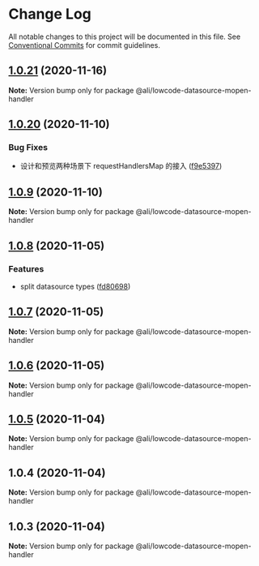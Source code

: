 # Change Log

All notable changes to this project will be documented in this file.
See [Conventional Commits](https://conventionalcommits.org) for commit guidelines.

<a name="1.0.21"></a>
## [1.0.21](https://gitlab.alibaba-inc.com/ali-lowcode/ali-lowcode-engine/compare/@ali/lowcode-datasource-mopen-handler@1.0.20...@ali/lowcode-datasource-mopen-handler@1.0.21) (2020-11-16)




**Note:** Version bump only for package @ali/lowcode-datasource-mopen-handler

<a name="1.0.20"></a>
## [1.0.20](https://gitlab.alibaba-inc.com/ali-lowcode/ali-lowcode-engine/compare/@ali/lowcode-datasource-mopen-handler@1.0.9...@ali/lowcode-datasource-mopen-handler@1.0.20) (2020-11-10)


### Bug Fixes

* 设计和预览两种场景下 requestHandlersMap 的接入 ([f9e5397](https://gitlab.alibaba-inc.com/ali-lowcode/ali-lowcode-engine/commit/f9e5397))




<a name="1.0.9"></a>
## [1.0.9](https://gitlab.alibaba-inc.com/ali-lowcode/ali-lowcode-engine/compare/@ali/lowcode-datasource-mopen-handler@1.0.8...@ali/lowcode-datasource-mopen-handler@1.0.9) (2020-11-10)




**Note:** Version bump only for package @ali/lowcode-datasource-mopen-handler

<a name="1.0.8"></a>
## [1.0.8](https://gitlab.alibaba-inc.com/ali-lowcode/ali-lowcode-engine/compare/@ali/lowcode-datasource-mopen-handler@1.0.7...@ali/lowcode-datasource-mopen-handler@1.0.8) (2020-11-05)


### Features

* split datasource types ([fd80698](https://gitlab.alibaba-inc.com/ali-lowcode/ali-lowcode-engine/commit/fd80698))




<a name="1.0.7"></a>
## [1.0.7](https://gitlab.alibaba-inc.com/ali-lowcode/ali-lowcode-engine/compare/@ali/lowcode-datasource-mopen-handler@1.0.6...@ali/lowcode-datasource-mopen-handler@1.0.7) (2020-11-05)




**Note:** Version bump only for package @ali/lowcode-datasource-mopen-handler

<a name="1.0.6"></a>
## [1.0.6](https://gitlab.alibaba-inc.com/ali-lowcode/ali-lowcode-engine/compare/@ali/lowcode-datasource-mopen-handler@1.0.5...@ali/lowcode-datasource-mopen-handler@1.0.6) (2020-11-05)




**Note:** Version bump only for package @ali/lowcode-datasource-mopen-handler

<a name="1.0.5"></a>
## [1.0.5](https://gitlab.alibaba-inc.com/ali-lowcode/ali-lowcode-engine/compare/@ali/lowcode-datasource-mopen-handler@1.0.4...@ali/lowcode-datasource-mopen-handler@1.0.5) (2020-11-04)




**Note:** Version bump only for package @ali/lowcode-datasource-mopen-handler

<a name="1.0.4"></a>
## 1.0.4 (2020-11-04)




**Note:** Version bump only for package @ali/lowcode-datasource-mopen-handler

<a name="1.0.3"></a>
## 1.0.3 (2020-11-04)




**Note:** Version bump only for package @ali/lowcode-datasource-mopen-handler
